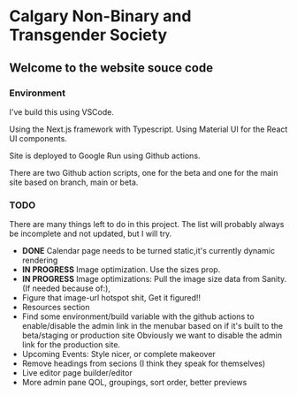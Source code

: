 # Calgary Non-Binary and Transgender Society

## Welcome to the website souce code

### Environment

I've build this using VSCode.

Using the Next.js framework with Typescript. Using Material UI for the React UI components. 

Site is deployed to Google Run using Github actions.

There are two Github action scripts, one for the beta and one for the main site based on branch, main or beta.

### TODO

There are many things left to do in this project. The list will probably always be incomplete and not updated, but I will try.

- **DONE** Calendar page needs to be turned static,it's currently dynamic rendering 
- **IN PROGRESS** Image optimization. Use the sizes prop.
- **IN PROGRESS** Image optimizations: Pull the image size data from Sanity. (If needed because of:),
- Figure that image-url hotspot shit, Get it figured!!
- Resources section
- Find some environment/build variable with the github actions to enable/disable the admin link in the menubar based on if it's built to the beta/staging or production site Obviously we want to disable the admin link for the production site.
- Upcoming Events: Style nicer, or complete makeover
- Remove headings from secions (I think they speak for themselves)
- Live editor page builder/editor
- More admin pane QOL, groupings, sort order, better previews